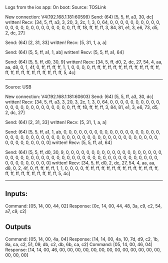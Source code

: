 
Logs from the ios app:
On boot:
Source: TOSLink

New connection: V4(192.168.1.181:60599)
Send: (64) [5, 5, ff, a3, 30, dc]
written!
Recv: [34, 5, ff, a3, 3, 20, 3, 2c, 1, 3, 0, 64, 0, 0, 0, 0, 0, 0, 0, 0, 0, 0, 0, 0, 0, 0, 0, 0, 0, 0, 0, 0, 0, 0, 0, ff, ff, f8, ff, ff, ff, 3, 84, 81, e1, 3, e6, 73, d5, 2, dc, 27]

Send: (64) [2, 31, 33]
written!
Recv: [5, 31, 1, a, a]

Send: (64) [5, 5, ff, a1, 1, ab]
written!
Recv: [5, 5, ff, a1, 64]

Send: (64) [5, 5, ff, d0, 30, 9]
written!
Recv: [34, 5, ff, d0, 2, dc, 27, 54, 4, aa, aa, d8, 0, 1, 4f, 0, ff, ff, ff, ff, 1, 1, 0, 0, 0, 0, ff, ff, ff, ff, ff, ff, ff, ff, ff, ff, ff, ff, ff, ff, ff, ff, ff, ff, ff, ff, ff, ff, ff, ff, 5, 4c]

---


Source: USB

New connection: V4(192.168.1.181:60603)
Send: (64) [5, 5, ff, a3, 30, dc]
written!
Recv: [34, 5, ff, a3, 3, 20, 3, 2c, 1, 3, 0, 64, 0, 0, 0, 0, 0, 0, 0, 0, 0, 0, 0, 0, 0, 0, 0, 0, 0, 0, 0, 0, 0, 0, 0, ff, ff, f8, ff, ff, ff, 3, 84, 81, e1, 3, e6, 73, d5, 2, dc, 27]

Send: (64) [2, 31, 33]
written!
Recv: [5, 31, 1, a, a]

Send: (64) [5, 5, ff, a1, 1, ab, 0, 0, 0, 0, 0, 0, 0, 0, 0, 0, 0, 0, 0, 0, 0, 0, 0, 0, 0, 0, 0, 0, 0, 0, 0, 0, 0, 0, 0, 0, 0, 0, 0, 0, 0, 0, 0, 0, 0, 0, 0, 0, 0, 0, 0, 0, 0, 0, 0, 0, 0, 0, 0, 0, 0, 0, 0, 0]
written!
Recv: [5, 5, ff, a1, 64]

Send: (64) [5, 5, ff, d0, 30, 9, 0, 0, 0, 0, 0, 0, 0, 0, 0, 0, 0, 0, 0, 0, 0, 0, 0, 0, 0, 0, 0, 0, 0, 0, 0, 0, 0, 0, 0, 0, 0, 0, 0, 0, 0, 0, 0, 0, 0, 0, 0, 0, 0, 0, 0, 0, 0, 0, 0, 0, 0, 0, 0, 0, 0, 0, 0, 0]
written!
Recv: [34, 5, ff, d0, 2, dc, 27, 54, 4, aa, aa, d8, 0, 2, 4f, 0, ff, ff, ff, ff, 1, 1, 0, 0, 0, 0, ff, ff, ff, ff, ff, ff, ff, ff, ff, ff, ff, ff, ff, ff, ff, ff, ff, ff, ff, ff, ff, ff, ff, ff, 5, 4c]


----

## Inputs:
Command: [05, 14, 00, 44, 02] Response: [0c, 14, 00, 44, 48, 3a, c9, c2, 54, a7, c9, c2]

## Outputs
Command: [05, 14, 00, 4a, 04] Response: [14, 14, 00, 4a, 10, 7d, d9, c2, 1b, 8a, ca, c2, 51, 09, db, c2, db, 6b, ca, c2]
Command: [05, 14, 00, 46, 04] Response: [14, 14, 00, 46, 00, 00, 00, 00, 00, 00, 00, 00, 00, 00, 00, 00, 00, 00, 00, 00]
